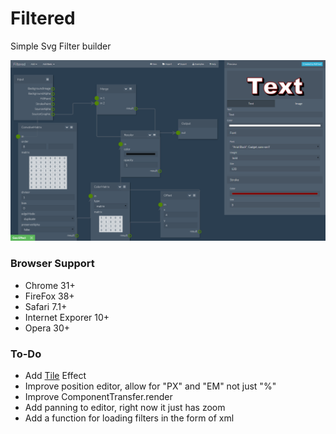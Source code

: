 # Filtered
Simple Svg Filter builder

![example](/examples/screenshots/10.png)

### Browser Support
- Chrome 31+
- FireFox 38+
- Safari 7.1+
- Internet Exporer 10+
- Opera 30+

### To-Do
 - Add [Tile](http://www.w3.org/TR/SVG/filters.html#feTileElement) Effect
 - Improve position editor, allow for "PX" and "EM" not just "%"
 - Improve ComponentTransfer.render
 - Add panning to editor, right now it just has zoom
 - Add a function for loading filters in the form of xml
